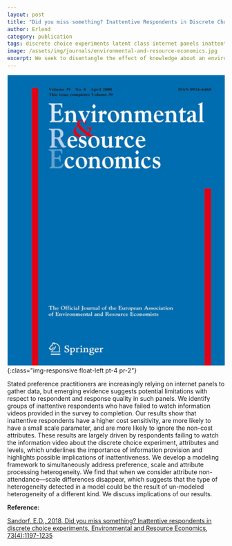 ```yaml
---
layout: post
title: "Did you miss something? Inattentive Respondents in Discrete Choice Experiments"
author: Erlend
category: publication
tags: discrete choice experiments latent class internet panels inattentive bias attribute non-attendance
image: /assets/img/journals/environmental-and-resource-economics.jpg
excerpt: We seek to disentangle the effect of knowledge about an environmental good on respondents' propensity to ignore one or more attributes on the choice cards in a discrete choice experiment eliciting people's preferences for increased protection of cold-water corals in Norway.
---
```


![Environmental and Resource Economics](/assets/img/journals/environmental-and-resource-economics.jpg){:class="img-responsive float-left pt-4 pr-2"}

Stated preference practitioners are increasingly relying on internet panels to gather data, but emerging evidence suggests potential limitations with respect to respondent and response quality in such panels. We identify groups of inattentive respondents who have failed to watch information videos provided in the survey to completion. Our results show that inattentive respondents have a higher cost sensitivity, are more likely to have a small scale parameter, and are more likely to ignore the non-cost attributes. These results are largely driven by respondents failing to watch the information video about the discrete choice experiment, attributes and levels, which underlines the importance of information provision and highlights possible implications of inattentiveness. We develop a modeling framework to simultaneously address preference, scale and attribute processing heterogeneity. We find that when we consider attribute non-attendance—scale differences disappear, which suggests that the type of heterogeneity detected in a model could be the result of un-modeled heterogeneity of a different kind. We discuss implications of our results.

**Reference:**

[Sandorf, E.D., 2018, Did you miss something? Inattentive respondents in discrete choice experiments, Environmental and Resource Economics, 73(4):1197-1235](https://link.springer.com/article/10.1007/s10640-018-0296-y)
